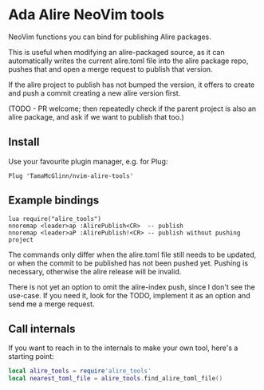 # Ada Alire NeoVim tools

NeoVim functions you can bind for publishing Alire packages.

This is useful when modifying an alire-packaged source,
as it can automatically writes the current alire.toml file
into the alire package repo, pushes that and open a merge request
to publish that version.

If the alire project to publish has not bumped the version,
it offers to create and push a commit creating a new alire version first.

(TODO - PR welcome; then repeatedly check if the parent project is also 
an alire package, and ask if we want to publish that too.)

## Install

Use your favourite plugin manager, e.g. for Plug:

```vim
Plug 'TamaMcGlinn/nvim-alire-tools'
```

## Example bindings

```vim
lua require("alire_tools")
nnoremap <leader>ap :AlirePublish<CR>  -- publish
nnoremap <leader>aP :AlirePublish!<CR> -- publish without pushing project
```

The commands only differ when the alire.toml file still needs to be updated,
or when the commit to be published has not been pushed yet. Pushing is necessary,
otherwise the alire release will be invalid.

There is not yet an option to omit the alire-index push, since I don't see
the use-case. If you need it, look for the TODO, implement it as an option
and send me a merge request.

## Call internals

If you want to reach in to the internals to make your own tool,
here's a starting point:

```lua
local alire_tools = require'alire_tools'
local nearest_toml_file = alire_tools.find_alire_toml_file()
```
